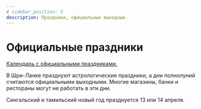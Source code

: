 ```yaml
---
# sidebar_position: 5
description: Праздники, официальные выходные.
---
```


# Официальные праздники

[Календарь с официальными праздниками.](pathname:///doc/calendar-holidays.pdf)

В Шри-Ланке празднуют астрологические праздники, а дни полнолуний считаются официальными выходными. Многие магазины, банки и рестораны могут не работать в эти дни.

Сингальский и тамильский новый год празднуется 13 или 14 апреля.
